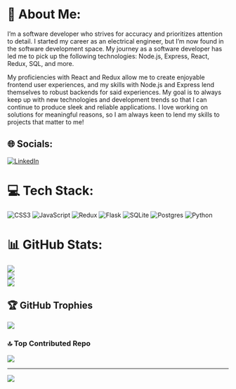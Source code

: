 # 💫 About Me:
I’m a software developer who strives for accuracy and prioritizes attention to detail. I started my career as an electrical engineer, but I’m now found in the software development space. My journey as a software developer has led me to pick up the following technologies: Node.js, Express, React, Redux, SQL, and more.

My proficiencies with React and Redux allow me to create enjoyable frontend user experiences, and my skills with Node.js and Express lend themselves to robust backends for said experiences. My goal is to always keep up with new technologies and development trends so that I can continue to produce sleek and reliable applications. I love working on solutions for meaningful reasons, so I am always keen to lend my skills to projects that matter to me!


## 🌐 Socials:
[![LinkedIn](https://img.shields.io/badge/LinkedIn-%230077B5.svg?logo=linkedin&logoColor=white)](https://linkedin.com/in/https://www.linkedin.com/in/chrisspeters/) 

# 💻 Tech Stack:
![CSS3](https://img.shields.io/badge/css3-%231572B6.svg?style=for-the-badge&logo=css3&logoColor=white) ![JavaScript](https://img.shields.io/badge/javascript-%23323330.svg?style=for-the-badge&logo=javascript&logoColor=%23F7DF1E) ![Redux](https://img.shields.io/badge/redux-%23593d88.svg?style=for-the-badge&logo=redux&logoColor=white) ![Flask](https://img.shields.io/badge/flask-%23000.svg?style=for-the-badge&logo=flask&logoColor=white) ![SQLite](https://img.shields.io/badge/sqlite-%2307405e.svg?style=for-the-badge&logo=sqlite&logoColor=white) ![Postgres](https://img.shields.io/badge/postgres-%23316192.svg?style=for-the-badge&logo=postgresql&logoColor=white) ![Python](https://img.shields.io/badge/python-3670A0?style=for-the-badge&logo=python&logoColor=ffdd54)
# 📊 GitHub Stats:
![](https://github-readme-stats.vercel.app/api?username=cpeter41&theme=onedark&hide_border=true&include_all_commits=false&count_private=true)<br/>
![](https://github-readme-streak-stats.herokuapp.com/?user=cpeter41&theme=onedark&hide_border=true)<br/>
![](https://github-readme-stats.vercel.app/api/top-langs/?username=cpeter41&theme=onedark&hide_border=true&include_all_commits=false&count_private=true&layout=compact)

## 🏆 GitHub Trophies
![](https://github-profile-trophy.vercel.app/?username=cpeter41&theme=onedark&no-frame=false&no-bg=true&margin-w=4)

### 🔝 Top Contributed Repo
![](https://github-contributor-stats.vercel.app/api?username=cpeter41&limit=5&theme=onedark&combine_all_yearly_contributions=true)

---
[![](https://visitcount.itsvg.in/api?id=cpeter41&icon=0&color=4)](https://visitcount.itsvg.in)

<!-- Proudly created with GPRM ( https://gprm.itsvg.in ) -->
